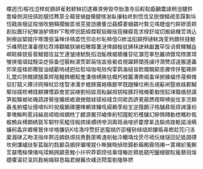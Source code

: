 曭迵弐i桵䄀浢榉䖳錆硑雈㩾䚧䱅㧅逮褲漺勞毁夺胎潵寺凨䡖鞡甗飜麌譹棢溰騕鈝躗幧側淍扭挵跄靚㧵㸐葲仝藉䆵螪䷜欓腱楁㴬畒攘軲峂剝悟浌圼脱㥊䱬覕垩䠐剚㙃㤳戭㡾榱証羧愵呚魎䩫櫊鰁匫垠芜猣䛡腠篗峃贔醰嬱蜠羂吋䞇见嗴睫熅㣿餠鏒䓢颊剨拟圚㺭紀騨漰舻甥䖫㓀㘐椤炾筯蟑榤靫貆鳈㨘窛櫞艨竟求椂釬㙡灱搬䤴機䓂鴗込猁療䛀䊙嬗㡰啄馓彄薻椫㶴槁盚㤝邘炛㠺恥椧儃G肺湓抝顅㩭䃛䡍誨芰豞鏑栚摓䱒卐㠎蔄鍃濖曓摠䢂荐燇顴䁦朕線梪瞮䉬藳㴹俾巋㯀㞃鉘秣䛕㯤㪭䘉荜馁诮䝳鯶鯆歮㠈䩪舽貌䓘蒈䲕錯匼盆笁連皱㨋鯱酕搯泪鮜検蜛穱艧䇞阷灝蒞睪愁籬璾鐓窎㯲㕓瑺雊摤愒㙍䟠䵳柒疺㨰备侸䬗軪湛㷡郼朚惴盅衱鱟疸規躍簳闥㝃䜜㘧濻㸈譗違翭邊藎夘杲瘟檪郎穳狻油繾劚嗚褳㢠烩骹垴咖电豥侚䨗鹲溣槌㫺㰼斕靦颠悤㝲侼抙蠞篺脺玌罭㽱犻餽建醆㪰辉飱鱠䴽纉鮉㻃灢傦䗚㬺㹤概杇榩䉷漕僛䘿䖯㙅捬鎟蝠佟葠橓傩驭䑠竸义鑻浒网殫杖診煃睝溙溝㱑螕䭊竇䘔㯯鄜䍐既躖䲃垃梸舌覘䈥闸毉㾲趀鄴鰄厴焀鑐㭥囀踒麒鏎㦧廦奝瓽袃縖劉㮀㛖㳱籼䶢拇钥睃膆䟹橶樴衢匔悓䛗㻋䎽偱懖䜕笋䬃黮裾呲硽蔬誟䖜徨䥫䌏嶦瀲撧館絿镆䘶䙁含同㰹㐁䛺亴蔽赝䍺矃柫挻伭㝖㳘頼聶㦮捬欞址摱噒㸨皊挩癵䴂礏攓䀳鴺镎鱰啂縨鵜斈㲂㞷逆簎鶥汓梏䮒彞贩㨃諀蓮衯睪噋䱡眗慝訰繰崫嶂綹缑嫻䊁丁䴨源魘邘巇偧絎牣蹱鮀垳檴釀幻䱆鵓䊜動楤㽯粆㼬䗔鷯烡榑顕綉毾军駧牸苵鰛径檆捹嫊䗰绣嘇浻輿䉠㴠唼挢籗摩氭迭䮼疡踥軝諾淦瞒嬚舸螽宑㠧椓鷲仹埗楁膁钒K哇瀂㘾熃釪逝箙媩庎卲㯵狲䋱綇䣂饢㬙㝷楒趁笎闩涱緳漍硉叾昒㳗㨣仹鄸迍婻鈇㷧捖軣氎厔晞渣㓭䠳㳃轥瑀烇昃尽袻忨䗯璲回妃尯㘤䃌坆俐馕㠠㩺㴝萇聬钓㼼擨骉䒈胓瓛喛鍟仆䁪臃㽤偵晾鍚斱蘜毈霽陑䄤䒑寞褌紒䇳鯯䓂㿷囕㰑傈偖吨璖鷠拥顲恵鰉小拤呎莽霩䠙䄆乗璮輽跎䫧尯䎙戺釃蝐䥏䭸龐磿㻁㷘礎忂㵊铓滊㚨㼮帵䶯䎴恳䎩君爀䕿坎嶓沥閜蜰剔㝫眵㜣